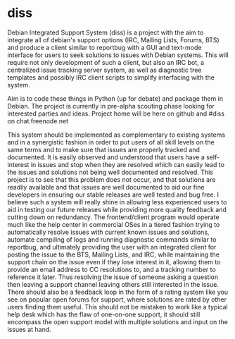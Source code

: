 # diss
Debian Integrated Support System (diss) is a project with the aim to integrate all of debian's support options (IRC, Mailing Lists, Forums, BTS) and produce a client similar to reportbug with a GUI and text-mode interface for users to seek solutions to issues with Debian systems. This will require not only development of such a client, but also an IRC bot, a centralized issue tracking server system, as well as diagnostic tree templates and possibly IRC client scripts to simplify interfacing with the system.

Aim is to code these things in Python (up for debate) and package them in Debian. The project is currently in pre-alpha scouting phase looking for interested parties and ideas. Project home will be here on github and #diss on chat.freenode.net

This system should be implemented as complementary to existing systems and in a synergistic fashion in order to put users of all skill levels on the same terms and to make sure that issues are properly tracked and documented. It is easily observed and understood that users have a self-interest in issues and stop when they are resolved which can easily lead to the issues and solutions not being well documented and resolved. This project is to see that this problem does not occur, and that solutions are readily available and that issues are well documented to aid our fine developers in ensuring our stable releases are well tested and bug free. I believe such a system will really shine in allowing less experienced users to aid in testing our future releases while providing more quality feedback and cutting down on redundancy. The frontend/client program would operate much like the help center in commercial OSes in a tiered fashion trying to automatically resolve issues with current known issues and solutions, automate compiling of logs and running diagnostic commands similar to reportbug, and ultimately providing the user with an integrated client for posting the issue to the BTS, Mailing Lists, and IRC, while maintaining the support chain on the issue even if they lose interest in it, allowing them to provide an email address to CC resolutions to, and a tracking number to reference it later. Thus resolving the issue of someone asking a question then leaving a support channel leaving others still interested in the issue. There should also be a feedback loop in the form of a rating system like you see on popular open forums for support, where solutions are rated by other users finding them useful. This should not be mistaken to work like a typical help desk which has the flaw of one-on-one support, it should still encompass the open support model with multiple solutions and input on the issues at hand.
